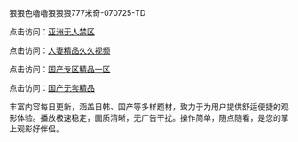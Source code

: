 狠狠色噜噜狠狠狠777米奇-070725-TD 

点击访问：<a href="https://gfd-5xg.pages.dev/">亚洲无人禁区</a>

点击访问：<a href="https://fdhf-454.pages.dev/">人妻精品久久视频</a>

点击访问：<a href="https://bered.pages.dev/">国产专区精品一区</a>

点击访问：<a href="https://rtj-3zo.pages.dev/">国产无套精品</a>

丰富内容每日更新，涵盖日韩、国产等多样题材，致力于为用户提供舒适便捷的观影体验。播放极速稳定，画质清晰，无广告干扰。操作简单，随点随看，是您的掌上观影好伴侣。

<span style="display:none;">[Canonical link](https://github.com/ma07072025/ma04 ）</span>
